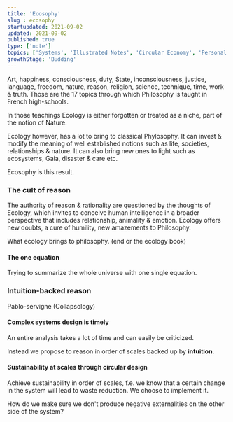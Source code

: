 ```yaml
---
title: 'Ecosophy'
slug : ecosophy
startupdated: 2021-09-02
updated: 2021-09-02
published: true
type: ['note']
topics: ['Systems', 'Illustrated Notes', 'Circular Economy', 'Personal development']
growthStage: 'Budding'
---
```


<SimpleCard width="700px">

<p> Art, happiness, consciousness, duty, State, inconsciousness, justice, language, freedom, nature, reason, religion, science, technique, time, work & truth. Those are the 17 topics through which Philosophy is taught in French high-schools. 

In those teachings Ecology is either forgotten or treated as a niche, part of the notion of Nature. 

Ecology however, has a lot to bring to classical Phylosophy. It can invest & modify the meaning of well established notions such as life, societies, relationships & nature. It can also bring new ones to light such as ecosystems, Gaia, disaster & care etc. </p>

</SimpleCard>

Ecosophy is this result.

### The cult of reason 

The authority of reason & rationality are questioned by the thoughts of Ecology, which invites to conceive human intelligence in a broader perspective that includes relationship, animality & emotion. Ecology offers new doubts, a cure of humility, new amazements to Philosophy.

What ecology brings to philosophy. (end or the ecology book)

#### The one equation 

Trying to summarize the whole universe with one single equation. 

### Intuition-backed reason

Pablo-servigne (Collapsology)

#### Complex systems design is timely 

An entire analysis takes a lot of time and can easily be criticized. 

Instead we propose to reason in order of scales backed up by **intuition**. 

#### Sustainability at scales through circular design 
Achieve sustainability in order of scales, f.e. we know that a certain change in the system will lead to waste reduction. We choose to implement it. 

How do we make sure we don't produce negative externalities on the other side of the system? 




